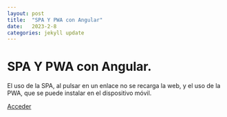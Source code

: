 ```yaml
---
layout: post
title:  "SPA Y PWA con Angular"
date:   2023-2-8
categories: jekyll update
---
```



# SPA Y PWA con Angular.


El uso de la SPA, al pulsar en un enlace no se recarga la web, y el uso de la PWA, que se puede instalar en el dispositivo móvil.

<a href="https://angularspapwa.netlify.app/">Acceder</a>
